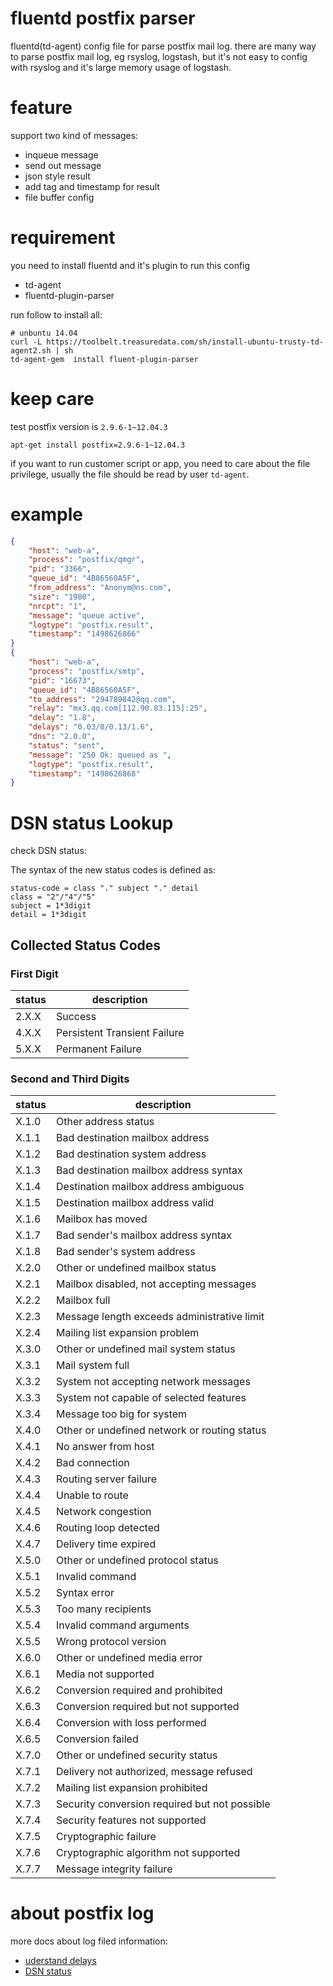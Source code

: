 # fluentd postfix parser

fluentd(td-agent) config file for parse postfix mail log.
there are many way to parse postfix mail log, eg rsyslog, logstash,
but it's not easy to config with rsyslog and it's large memory usage 
of logstash.

# feature

support two kind of messages:

- inqueue message
- send out message
- json style result
- add tag and timestamp for result
- file buffer config

# requirement

you need to install fluentd and it's plugin to run this config

- td-agent
- fluentd-plugin-parser

run follow to install all:

``` shell
# unbuntu 14.04
curl -L https://toolbelt.treasuredata.com/sh/install-ubuntu-trusty-td-agent2.sh | sh
td-agent-gem  install fluent-plugin-parser
```

# keep care

test postfix version is `2.9.6-1~12.04.3`

``` shell
apt-get install postfix=2.9.6-1~12.04.3
```

if you want to run customer script or app, you need to care about the file privilege, usually
the file should be read by user `td-agent`.

# example

```json
{
    "host": "web-a",
    "process": "postfix/qmgr",
    "pid": "3366",
    "queue_id": "4B86560A5F",
    "from_address": "Anonym@ns.com",
    "size": "1980",
    "nrcpt": "1",
    "message": "queue active",
    "logtype": "postfix.result",
    "timestamp": "1498626866"
} 
{
    "host": "web-a",
    "process": "postfix/smtp",
    "pid": "16673",
    "queue_id": "4B86560A5F",
    "to_address": "294789842@qq.com",
    "relay": "mx3.qq.com[112.90.83.115]:25",
    "delay": "1.8",
    "delays": "0.03/0/0.13/1.6",
    "dns": "2.0.0",
    "status": "sent",
    "message": "250 Ok: queued as ",
    "logtype": "postfix.result",
    "timestamp": "1498626868"
}
```

# DSN status Lookup

check DSN status:


The syntax of the new status codes is defined as:

```shell
status-code = class "." subject "." detail 
class = "2"/"4"/"5" 
subject = 1*3digit 
detail = 1*3digit
```


## Collected Status Codes

### First Digit

| status | description |
|---     |---          |
|2.X.X |Success|
|4.X.X |Persistent Transient Failure|
|5.X.X |Permanent Failure|


### Second and Third Digits

| status | description |
|---     |---          |
|X.1.0 |Other address status                           |
|X.1.1 |Bad destination mailbox address                |
|X.1.2 |Bad destination system address                 |
|X.1.3 |Bad destination mailbox address syntax         |
|X.1.4 |Destination mailbox address ambiguous          |
|X.1.5 |Destination mailbox address valid              |
|X.1.6 |Mailbox has moved                              |
|X.1.7 |Bad sender's mailbox address syntax            |
|X.1.8 |Bad sender's system address                    |
|X.2.0 |Other or undefined mailbox status              |
|X.2.1 |Mailbox disabled, not accepting messages       |
|X.2.2 |Mailbox full                                   |
|X.2.3 |Message length exceeds administrative limit    |
|X.2.4 |Mailing list expansion problem                 |
|X.3.0 |Other or undefined mail system status          |
|X.3.1 |Mail system full                               |
|X.3.2 |System not accepting network messages          |
|X.3.3 |System not capable of selected features        |
|X.3.4 |Message too big for system                     |
|X.4.0 |Other or undefined network or routing status   |
|X.4.1 |No answer from host                            |
|X.4.2 |Bad connection                                 |
|X.4.3 |Routing server failure                         |
|X.4.4 |Unable to route                                |
|X.4.5 |Network congestion                             |
|X.4.6 |Routing loop detected                          |
|X.4.7 |Delivery time expired                          |
|X.5.0 |Other or undefined protocol status             |
|X.5.1 |Invalid command                                |
|X.5.2 |Syntax error                                   |
|X.5.3 |Too many recipients                            |
|X.5.4 |Invalid command arguments                      |
|X.5.5 |Wrong protocol version                         |
|X.6.0 |Other or undefined media error                 |
|X.6.1 |Media not supported                            |
|X.6.2 |Conversion required and prohibited             |
|X.6.3 |Conversion required but not supported          |
|X.6.4 |Conversion with loss performed                 |
|X.6.5 |Conversion failed                              |
|X.7.0 |Other or undefined security status             |
|X.7.1 |Delivery not authorized, message refused       |
|X.7.2 |Mailing list expansion prohibited              |
|X.7.3 |Security conversion required but not possible  |
|X.7.4 |Security features not supported                |
|X.7.5 |Cryptographic failure                          |
|X.7.6 |Cryptographic algorithm not supported          |
|X.7.7 |Message integrity failure                      |

# about postfix log

more docs about log filed information:

- [uderstand delays](https://serverfault.com/questions/24121/understanding-a-postfix-log-file-entry)
- [DSN status](https://tools.ietf.org/html/rfc3463)
